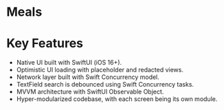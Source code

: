# Meals

# Key Features
* Native UI built with SwiftUI (iOS 16+).
* Optimistic UI loading with placeholder and redacted views.
* Network layer built with Swift Concurrency model.
* TextField search is debounced using Swift Concurrency tasks. 
* MVVM architecture with SwiftUI Observable Object.
* Hyper-modularized codebase, with each screen being its own module.

